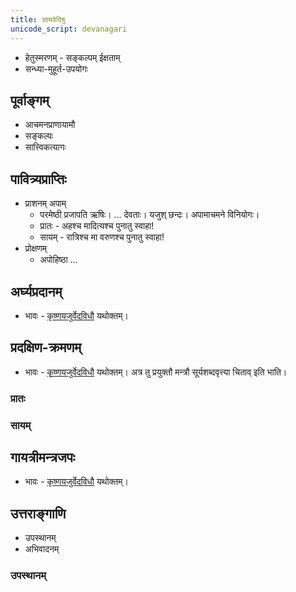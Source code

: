 ```yaml
---  
title: सामवेदिषु
unicode_script: devanagari  
---  
```


- हेतुस्मरणम् - सङ्कल्पम् ईक्षताम्
- सन्ध्या-मुहूर्त-उपयोगः

## पूर्वाङ्गम्

- आचमनप्राणायामौ
- सङ्कल्पः
- सात्त्विकत्यागः

## पावित्र्यप्राप्तिः
- प्राशनम् अपाम्
  - परमेष्ठी प्रजापति ऋषिः। … देवताः। यजुश् छन्दः। अपामाचमने विनियोगः।
  - प्रातः - अहश्च मादित्यश्च पुनातु स्वाहा!
  - सायम् - रात्रिश्च मा वरुणश्च पुनातु स्वाहा!
- प्रोक्षणम्
  - अपोहिष्ठा …

## अर्घ्यप्रदानम्

- भावः - [कृष्णयजुर्वेदविधौ](../kyv/) यथोक्तम्।

## प्रदक्षिण-क्रमणम्

- भावः - [कृष्णयजुर्वेदविधौ](../kyv/) यथोक्तम्। अत्र तु प्रयुक्तौ मन्त्रौ सूर्यशब्दवृत्त्या चिताव् इति भाति।

### प्रातः
<div class="js_include" url="../../../../../mantraH/indraH/Rk/yad-adya-kachcha/"  newLevelForH1="3" includeTitle="false"> </div>  

### सायम्
<div class="js_include" url="../../../../../mantraH/indraH/Rk/ud-ghed-abhi/"  newLevelForH1="3" includeTitle="false"> </div>  


## गायत्रीमन्त्रजपः
- भावः - [कृष्णयजुर्वेदविधौ](../kyv/) यथोक्तम्।

## उत्तराङ्गाणि

- उपस्थानम् 
- अभिवादनम्

### उपस्थानम् 
<div class="js_include" url="../../../../../mantraH/misc-devas/yajuH/sUrya-iva-dRshe/"  newLevelForH1="3" includeTitle="false"> </div>  
<div class="js_include" url="../../../../../mantraH/AdityaH/Rk/adya-no-deva/"  newLevelForH1="3" includeTitle="false"> </div>  

